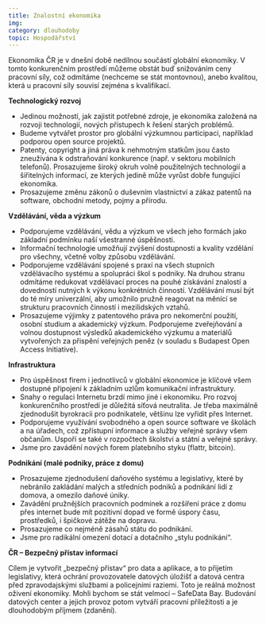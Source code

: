 ```yaml
---
title: Znalostní ekonomika
img:
category: dlouhodoby
topic: Hospodářství
---
```


Ekonomika ČR je v dnešní době nedílnou součástí globální ekonomiky. V tomto konkurenčním prostředí můžeme obstát buď snižováním ceny pracovní síly, což odmítáme (nechceme se stát montovnou), anebo kvalitou, která u pracovní síly souvisí zejména s kvalifikací.

**Technologický rozvoj**

* Jedinou možností, jak zajistit potřebné zdroje, je ekonomika založená na rozvoji technologií, nových přístupech k řešení starých problémů.
* Budeme vytvářet prostor pro globální výzkumnou participaci, například podporou open source projektů.
* Patenty, copyright a jiná práva k nehmotným statkům jsou často zneužívána k odstraňování konkurence (např. v sektoru mobilních telefonů). Prosazujeme široký okruh volně použitelných technologií a šiřitelných informací, ze kterých jedině může vyrůst dobře fungující ekonomika.
* Prosazujeme změnu zákonů o duševním vlastnictví a zákaz patentů na software, obchodní metody, pojmy a přírodu.

**Vzdělávání, věda a výzkum**

* Podporujeme vzdělávání, vědu a výzkum ve všech jeho formách jako základní podmínku naší všestranné úspěšnosti.
* Informační technologie umožňují zvýšení dostupnosti a kvality vzdělání pro všechny, včetně volby způsobu vzdělávání.
* Podporujeme vzdělávání spojené s praxí na všech stupních vzdělávacího systému a spolupráci škol s podniky. Na druhou stranu odmítáme redukovat vzdělávací proces na pouhé získávání znalostí a dovedností nutných k výkonu konkrétních činností. Vzdělávání musí být do té míry univerzální, aby umožnilo pružně reagovat na měnící se strukturu pracovních činností i mezilidských vztahů.
* Prosazujeme výjimky z patentového práva pro nekomerční použití, osobní studium a akademický výzkum. Podporujeme zveřejňování a volnou dostupnost výsledků akademického výzkumu a materiálů vytvořených za přispění veřejných peněz (v souladu s Budapest Open Access Initiative).

**Infrastruktura**

* Pro úspěšnost firem i jednotlivců v globální ekonomice je klíčové všem dostupné připojení k základním uzlům komunikační infrastruktury.
* Snahy o regulaci Internetu brzdí mimo jiné i ekonomiku. Pro rozvoj konkurenčního prostředí je důležitá síťová neutralita.
Je třeba maximálně zjednodušit byrokracii pro podnikatele, většinu lze vyřídit přes Internet.
* Podporujeme využívání svobodného a open source software ve školách a na úřadech, což zpřístupní informace a služby veřejné správy všem občanům. Uspoří se také v rozpočtech školství a státní a veřejné správy.
* Jsme pro zavádění nových forem platebního styku (flattr, bitcoin).

**Podnikání (malé podniky, práce z domu)**

* Prosazujeme zjednodušení daňového systému a legislativy, které by nebránilo zakládání malých a středních podniků a podnikání lidí z domova, a omezilo daňové úniky.
* Zavádění pružnějších pracovních podmínek a rozšíření práce z domu přes internet bude mít pozitivní dopad ve formě úspory času, prostředků, i špičkové zátěže na dopravu.
* Prosazujeme co nejméně zásahů státu do podnikání.
* Jsme pro radikální omezení dotací a dotačního „stylu podnikání“.

**ČR – Bezpečný přístav informací**

Cílem je vytvořit „bezpečný přístav“ pro data a aplikace, a to přijetím legislativy, která ochrání provozovatele datových úložišť a datová centra před zpravodajskými službami a policejními raziemi. Toto je reálná možnost oživení ekonomiky. Mohli bychom se stát velmocí – SafeData Bay. Budování datových center a jejich provoz potom vytváří pracovní příležitosti a je dlouhodobým příjmem (zdanění).
